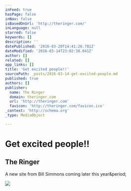 ```yaml
---
inFeed: true
hasPage: false
inNav: false
isBasedOnUrl: 'http://theringer.com/'
inLanguage: null
starred: false
keywords: []
description: ''
datePublished: '2016-03-20T14:41:26.781Z'
dateModified: '2016-03-14T23:02:38.041Z'
author: []
related: []
app_links: []
title: 'Get excited people!!'
sourcePath: _posts/2016-03-14-get-excited-people.md
published: true
authors: []
publisher:
  name: The Ringer
  domain: theringer.com
  url: 'http://theringer.com'
  favicon: 'http://theringer.com/favicon.ico'
_context: 'http://schema.org'
_type: MediaObject

---
```

# Get excited people!!

<article style=""><h1>The Ringer</h1><p>A new site from Bill Simmons coming later this year&amp;period;</p><img src="http://theringer.com/wp-content/themes/blankslate/img/logo.jpg" /></article>